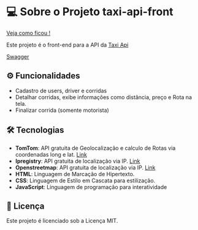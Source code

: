 # 💻 Sobre o Projeto taxi-api-front

[Veja como ficou !]( https://hada97.github.io/taxi-api-front)

Este projeto é o front-end para a API da [Taxi Api](https://github.com/hada97/taxi-api)

[Swagger](https://taxi-doc-fbcybjaqesa0b7by.canadacentral-01.azurewebsites.net/swagger-ui/index.html#/)

## ⚙️ Funcionalidades
- Cadastro de users, driver e corridas
- Detalhar corridas, exibe informações como distância, preço e Rota na tela.
- Finalizar corrida (somente motorista)

## 🛠 Tecnologias
- **TomTom**: API gratuita de Geolocalização e calculo de Rotas via coordenadas long e lat. [Link](https://developer.tomtom.com/)
- **Ipregistry**: API gratuita de localização via IP. [Link](https://ipregistry.co/)
- **Openstreetmap**: API gratuita de localização via IP. [Link](https://www.openstreetmap.org/#map=13/-23.73648/-46.60040)
- **HTML**: Linguagem de Marcação de Hipertexto.
- **CSS**: Linguagem de Estilo em Cascata para estilização.
- **JavaScript**: Linguagem de programação para interatividade

## 📝 Licença
Este projeto é licenciado sob a Licença MIT.




